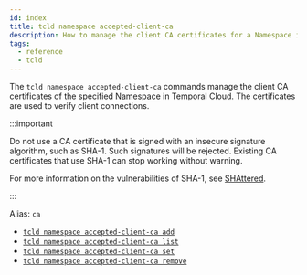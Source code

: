 ```yaml
---
id: index
title: tcld namespace accepted-client-ca
description: How to manage the client CA certificates for a Namespace in Temporal Cloud using tcld.
tags:
  - reference
  - tcld
---
```


The `tcld namespace accepted-client-ca` commands manage the client CA certificates of the specified [Namespace](/concepts/what-is-a-namespace) in Temporal Cloud. The certificates are used to verify client connections.

:::important

Do not use a CA certificate that is signed with an insecure signature algorithm, such as SHA-1.
Such signatures will be rejected.
Existing CA certificates that use SHA-1 can stop working without warning.

For more information on the vulnerabilities of SHA-1, see [SHAttered](https://shattered.io/).

:::

Alias: `ca`

- [`tcld namespace accepted-client-ca add`](/cloud/tcld/namespace/accepted-client-ca/add)
- [`tcld namespace accepted-client-ca list`](/cloud/tcld/namespace/accepted-client-ca/list)
- [`tcld namespace accepted-client-ca set`](/cloud/tcld/namespace/accepted-client-ca/set)
- [`tcld namespace accepted-client-ca remove`](/cloud/tcld/namespace/accepted-client-ca/remove)
